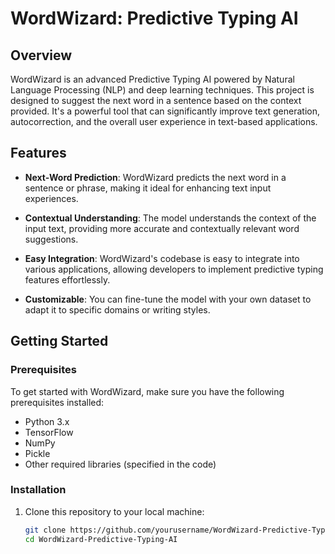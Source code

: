 # WordWizard: Predictive Typing AI

## Overview

WordWizard is an advanced Predictive Typing AI powered by Natural Language Processing (NLP) and deep learning techniques. This project is designed to suggest the next word in a sentence based on the context provided. It's a powerful tool that can significantly improve text generation, autocorrection, and the overall user experience in text-based applications.

## Features

- **Next-Word Prediction**: WordWizard predicts the next word in a sentence or phrase, making it ideal for enhancing text input experiences.
  
- **Contextual Understanding**: The model understands the context of the input text, providing more accurate and contextually relevant word suggestions.
  
- **Easy Integration**: WordWizard's codebase is easy to integrate into various applications, allowing developers to implement predictive typing features effortlessly.

- **Customizable**: You can fine-tune the model with your own dataset to adapt it to specific domains or writing styles.

## Getting Started

### Prerequisites

To get started with WordWizard, make sure you have the following prerequisites installed:

- Python 3.x
- TensorFlow
- NumPy
- Pickle
- Other required libraries (specified in the code)

### Installation

1. Clone this repository to your local machine:

   ```bash
   git clone https://github.com/yourusername/WordWizard-Predictive-Typing-AI.git
   cd WordWizard-Predictive-Typing-AI
